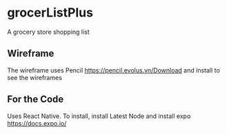 # grocerListPlus
A grocery store shopping list

## Wireframe
The wireframe uses Pencil https://pencil.evolus.vn/Download and install to see the wireframes

## For the Code
Uses React Native. To install, install Latest Node and install expo https://docs.expo.io/
